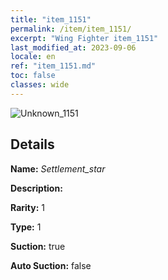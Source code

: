 ```yaml
---
title: "item_1151"
permalink: /item/item_1151/
excerpt: "Wing Fighter item_1151"
last_modified_at: 2023-09-06
locale: en
ref: "item_1151.md"
toc: false
classes: wide
---
```



 ![Unknown_1151](/images/item/Settlement_star_p.png)



## Details

 **Name:** *Settlement_star* 

 **Description:** 

 **Rarity:** 1 

 **Type:** 1 

 **Suction:** true 

 **Auto Suction:** false 


